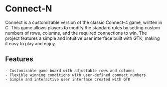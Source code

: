 # Connect-N

Connect is a customizable version of the classic Connect-4 game, written in C. This game allows players to modify the standard rules by setting custom numbers of rows, columns, and the required connections to win. The project features a simple and intuitive user interface built with GTK, making it easy to play and enjoy.
## Features
    - Customizable game board with adjustable rows and columns
    - Flexible winning conditions with user-defined connect numbers
    - Simple and interactive user interface created with GTK

